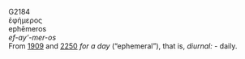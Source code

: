 <body>
  <p>G2184<br>  ἐφήμερος  <br> ephēmeros  <br><i>ef-ay‘-mer-os </i><br>From <a href="g1909.htm">1909</a> and <a href="g2250.htm">2250</a>  <i>for</i> <i>a</i> <i>day</i> (“ephemeral”), that is, <i>diurnal:</i> - daily.<br></p>
 </body>
